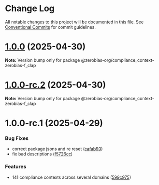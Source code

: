 # Change Log

All notable changes to this project will be documented in this file.
See [Conventional Commits](https://conventionalcommits.org) for commit guidelines.

# [1.0.0](https://github.com/zerobias-org/compliance_context/compare/@zerobias-org/compliance_context-zerobias-f_clap@1.0.0-rc.2...@zerobias-org/compliance_context-zerobias-f_clap@1.0.0) (2025-04-30)

**Note:** Version bump only for package @zerobias-org/compliance_context-zerobias-f_clap





# [1.0.0-rc.2](https://github.com/zerobias-org/compliance_context/compare/@zerobias-org/compliance_context-zerobias-f_clap@1.0.0-rc.1...@zerobias-org/compliance_context-zerobias-f_clap@1.0.0-rc.2) (2025-04-30)

**Note:** Version bump only for package @zerobias-org/compliance_context-zerobias-f_clap





# 1.0.0-rc.1 (2025-04-29)


### Bug Fixes

* correct package jsons and re reset ([cafab90](https://github.com/zerobias-org/compliance_context/commit/cafab90b3771e45ffeefa4ea2dca415266baa99f))
* fix bad descriptions ([f5726cc](https://github.com/zerobias-org/compliance_context/commit/f5726cc749df176f6d8e37f3d2ed07b1302f60e5))


### Features

* 141 compliance contexts across several domains ([599c975](https://github.com/zerobias-org/compliance_context/commit/599c975fcf3da5bbfffe4113c7f5f793e5231e68))
